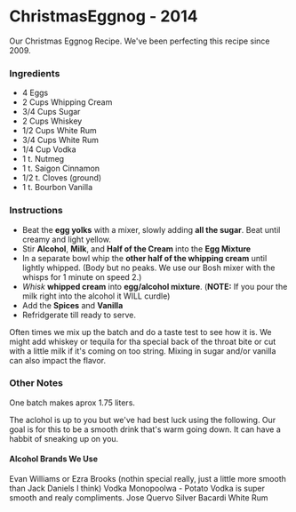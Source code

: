 # ChristmasEggnog - 2014
Our Christmas Eggnog Recipe. We've been perfecting this recipe since 2009.

### Ingredients
* 4 Eggs
* 2 Cups Whipping Cream
* 3/4 Cups Sugar
* 2 Cups Whiskey
* 1/2 Cups White Rum
* 3/4 Cups White Rum
* 1/4 Cup Vodka
* 1 t. Nutmeg
* 1 t. Saigon Cinnamon
* 1/2 t. Cloves (ground)
* 1 t. Bourbon Vanilla

### Instructions
* Beat the **egg yolks** with a mixer, slowly adding **all the sugar**. Beat until creamy and light yellow.
* Stir **Alcohol**, **Milk**, and **Half of the Cream** into the **Egg Mixture**
* In a separate bowl whip the **other half of the whipping cream** until lightly whipped. (Body but no peaks. We use our Bosh mixer with the whisps for 1 minute on speed 2.)
* _Whisk_ **whipped cream** into **egg/alcohol mixture**. (**NOTE:** If you pour the milk right into the alcohol it WILL curdle)
* Add the **Spices** and **Vanilla**
* Refridgerate till ready to serve.

Often times we mix up the batch and do a taste test to see how it is. We might add whiskey or tequila for tha special back of the throat bite or cut with a little milk if it's coming on too string. Mixing in sugar and/or vanilla can also impact the flavor.

### Other Notes
One batch makes aprox 1.75 liters.

The aclohol is up to you but we've had best luck using the following. Our goal is for this to be a smooth drink that's warm going down. It can have a habbit of sneaking up on you.

#### Alcohol Brands We Use
Evan Williams or Ezra Brooks (nothin special really, just a little more smooth than Jack Daniels I think)
Vodka Monopoolwa - Potato Vodka is super smooth and realy compliments.
Jose Quervo Silver
Bacardi White Rum
